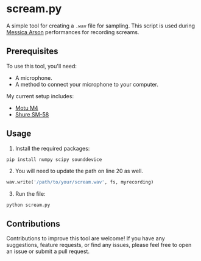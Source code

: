 # scream.py
A simple tool for creating a `.wav` file for sampling. This script is used during [Messica Arson](https://messicaarson.bandcamp.com) performances for recording screams.

## Prerequisites
To use this tool, you'll need:

- A microphone.
- A method to connect your microphone to your computer.

My current setup includes:
- [Motu M4](https://motu.com/en-us/products/m-series/m4/)
- [Shure SM-58](https://www.shure.com/en-US/products/microphones/sm58?variant=SM58S)

## Usage
1. Install the required packages:
```bash
pip install numpy scipy sounddevice
```

2. You will need to update the path on line 20 as well.
```python
wav.write('/path/to/your/scream.wav', fs, myrecording)
```

3. Run the file:
```
python scream.py
```

## Contributions
Contributions to improve this tool are welcome! If you have any suggestions, feature requests, or find any issues, please feel free to open an issue or submit a pull request.
